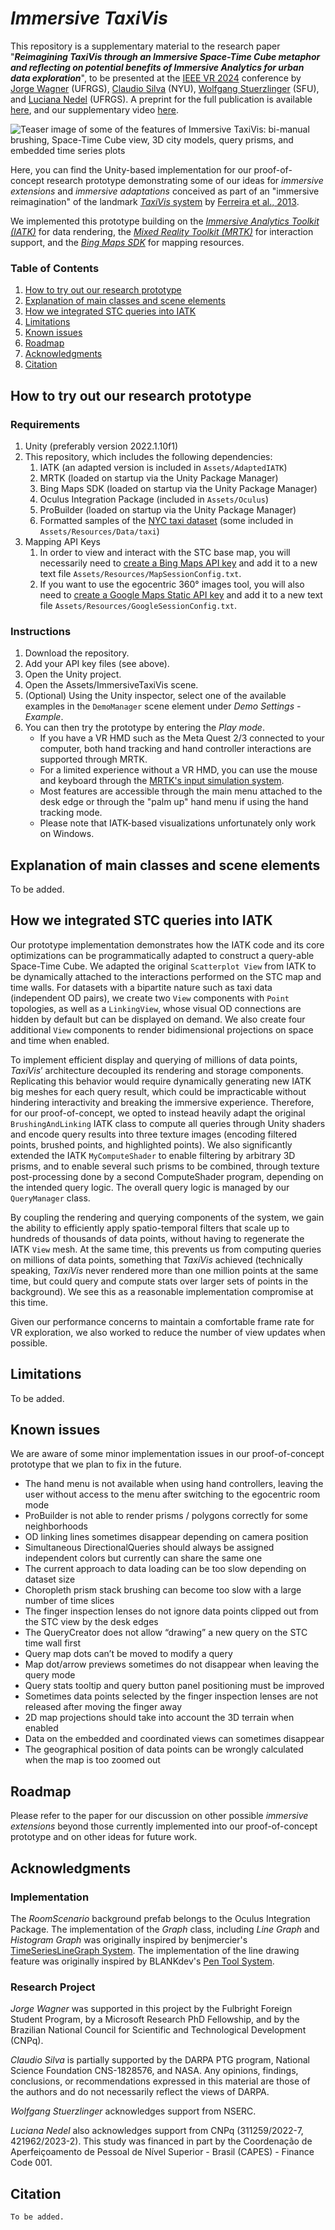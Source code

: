 # *Immersive TaxiVis*

This repository is a supplementary material to the research paper "***Reimagining TaxiVis through an Immersive Space-Time Cube metaphor and reflecting on potential benefits of Immersive Analytics for urban data exploration***", to be presented at the [IEEE VR 2024](https://ieeevr.org/2024/) conference by [Jorge Wagner](https://jorgewagner.com) (UFRGS), [Claudio Silva](https://ctsilva.github.io) (NYU), [Wolfgang Stuerzlinger](https://vvise.iat.sfu.ca/people/wolfgang-stuerzlinger) (SFU), and [Luciana Nedel](https://www.inf.ufrgs.br/~nedel/) (UFRGS). A preprint for the full publication is available [here](https://arxiv.org/abs/2402.00344), and our supplementary video [here](https://www.youtube.com/watch?v=5nQFVHqUBaU).

![Teaser image of some of the features of Immersive TaxiVis: bi-manual brushing, Space-Time Cube view, 3D city models, query prisms, and embedded time series plots](https://static.wixstatic.com/media/3cc1d5_a9a672a32a784dbcabfac05696582f4c~mv2.png)


Here, you can find the Unity-based implementation for our proof-of-concept research prototype demonstrating some of our ideas for *immersive extensions* and *immersive adaptations* conceived as part of an "immersive reimagination" of the landmark [*TaxiVis* system](https://github.com/VIDA-NYU/TaxiVis) by [Ferreira et al., 2013](https://ieeexplore.ieee.org/document/6634127). 

We implemented this prototype building on the [*Immersive Analytics Toolkit (IATK)*](https://github.com/MaximeCordeil/IATK) for data rendering, the [*Mixed Reality Toolkit (MRTK)*](https://github.com/microsoft/MixedRealityToolkit-Unity) for interaction support, and the [*Bing Maps SDK*](https://github.com/microsoft/MapsSDK-Unity) for mapping resources.





### Table of Contents
1. [How to try out our research prototype](#how)
2. [Explanation of main classes and scene elements](#explanation)
3. [How we integrated STC queries into IATK](#integrating)
4. [Limitations](#limitations)
5. [Known issues](#issues)
6. [Roadmap](#roadmap)
7. [Acknowledgments](#ack)
8. [Citation](#cite)


## <a id="how"></a> How to try out our research prototype

### Requirements

1. Unity (preferably version 2022.1.10f1)
2. This repository, which includes the following dependencies:
	1. IATK (an adapted version is included in `Assets/AdaptedIATK`)
	2. MRTK (loaded on startup via the Unity Package Manager)
	3. Bing Maps SDK (loaded on startup via the Unity Package Manager)
	4. Oculus Integration Package (included in `Assets/Oculus`)
	5. ProBuilder (loaded on startup via the Unity Package Manager)
	6. Formatted samples of the [NYC taxi dataset](https://databank.illinois.edu/datasets/IDB-9610843) (some included in `Assets/Resources/Data/taxi`)
3. Mapping API Keys 
	1. In order to view and interact with the STC base map, you will necessarily need to [create a Bing Maps API key](https://github.com/microsoft/MapsSDK-Unity/wiki/Getting-Started#2-create-a-bing-maps-key) and add it to a new text file `Assets/Resources/MapSessionConfig.txt`.
	2. If you want to use the egocentric 360&deg; images tool, you will also need to [create a Google Maps Static API key](https://developers.google.com/maps/documentation/maps-static/get-api-key) and add it to a new text file `Assets/Resources/GoogleSessionConfig.txt`.


### Instructions 

1. Download the repository.
2. Add your API key files (see above).
3. Open the Unity project.
4. Open the Assets/ImmersiveTaxiVis scene.
5. (Optional) Using the Unity inspector, select one of the available examples in the `DemoManager` scene element under *Demo Settings - Example*. 
6. You can then try the prototype by entering the *Play mode*.	
	-  If you have a VR HMD such as the Meta Quest 2/3 connected to your computer, both hand tracking and hand controller interactions are supported through MRTK.
	- For a limited experience without a VR HMD, you can use the mouse and keyboard through the [MRTK's input simulation system](https://learn.microsoft.com/en-us/windows/mixed-reality/mrtk-unity/mrtk2/features/input-simulation/input-simulation-service?view=mrtkunity-2022-05). 
	- Most features are accessible through the main menu attached to the desk edge or through the "palm up" hand menu if using the hand tracking mode. 
	- Please note that IATK-based visualizations unfortunately only work on Windows. 




## <a id="explanation"></a> Explanation of main classes and scene elements

To be added.


##  <a id="integrating"></a> How we integrated STC queries into IATK

Our prototype implementation demonstrates how the IATK code and its core optimizations can be programmatically adapted to construct a query-able Space-Time Cube. We adapted the original `Scatterplot View` from IATK to be dynamically attached to the interactions performed on the STC map and time walls. For datasets with a bipartite nature such as taxi data (independent OD pairs), we create two `View` components with `Point` topologies, as well as a `LinkingView`, whose visual OD connections are hidden by default but can be displayed on demand. We also create four additional `View` components to render bidimensional projections on space and time when enabled.

To implement efficient display and querying of millions of data points, *TaxiVis*’ architecture decoupled its rendering and storage components. Replicating this behavior would require dynamically generating new IATK big meshes for each query result, which could be impracticable without hindering interactivity and breaking the immersive experience. Therefore, for our proof-of-concept, we opted to instead heavily adapt the original `BrushingAndLinking` IATK class to compute all queries through Unity shaders and encode query results into three texture images (encoding filtered points, brushed points, and highlighted points). We also significantly extended the IATK `MyComputeShader` to enable filtering by arbitrary 3D prisms, and to enable several such prisms to be combined, through texture post-processing done by a second ComputeShader program, depending on the intended query logic. The overall query logic is managed by our `QueryManager` class.

By coupling the rendering and querying components of the system, we gain the ability to efficiently apply spatio-temporal filters that scale up to hundreds of thousands of data points, without having to regenerate the IATK `View` mesh. At the same time, this prevents us from computing queries on millions of data points, something that *TaxiVis* achieved (technically speaking, *TaxiVis* never rendered more than one million points at the same time, but could query and compute stats over larger sets of points in the background). We see this as a reasonable implementation compromise at this time.

Given our performance concerns to maintain a comfortable frame rate for VR exploration, we also worked to reduce the number of view updates when possible. 



## <a id="limitations"></a> Limitations

To be added.



## <a id="issues"></a> Known issues

We are aware of some minor implementation issues in our proof-of-concept prototype that we plan to fix in the future.

  

- The hand menu is not available when using hand controllers, leaving the user without access to the menu after switching to the egocentric room mode
-   ProBuilder is not able to render prisms / polygons correctly for some neighborhoods
-   OD linking lines sometimes disappear depending on camera position
-   Simultaneous DirectionalQueries should always be assigned independent colors but currently can share the same one
-   The current approach to data loading can be too slow depending on dataset size
-   Choropleth prism stack brushing can become too slow with a large number of time slices
-   The finger inspection lenses do not ignore data points clipped out from the STC view by the desk edges
-   The QueryCreator does not allow “drawing” a new query on the STC time wall first
-   Query map dots can’t be moved to modify a query
-   Map dot/arrow previews sometimes do not disappear when leaving the query mode
-   Query stats tooltip and query button panel positioning must be improved
-   Sometimes data points selected by the finger inspection lenses are not released after moving the finger away
-   2D map projections should take into account the 3D terrain when enabled
-   Data on the embedded and coordinated views can sometimes disappear
-   The geographical position of data points can be wrongly calculated when the map is too zoomed out

## <a id="roadmap"></a> Roadmap

Please refer to the paper for our discussion on other possible *immersive extensions* beyond those currently implemented into our proof-of-concept prototype and on other ideas for future work.

## <a id="ack"></a> Acknowledgments

### Implementation

The *RoomScenario* background prefab belongs to the Oculus Integration Package. The implementation of the *Graph* class, including *Line Graph* and *Histogram Graph* was originally inspired by benjmercier's [TimeSeriesLineGraph System](https://github.com/benjmercier/TimeSeriesLineGraph). The implementation of the line drawing feature was originally inspired by BLANKdev's [Pen Tool System](https://theblankdev.itch.io/linerenderseries).

### Research Project

*Jorge Wagner* was supported in this project by the Fulbright Foreign Student Program, by a Microsoft Research PhD Fellowship, and by the Brazilian National Council for Scientific and Technological Development (CNPq). 

*Claudio Silva* is partially supported by the DARPA PTG program, National Science Foundation CNS-1828576, and NASA. Any opinions, findings, conclusions, or recommendations expressed in this material are those of the authors and do not necessarily reflect the views of DARPA. 

*Wolfgang Stuerzlinger* acknowledges support from NSERC. 

*Luciana Nedel* also acknowledges support from CNPq (311259/2022-7, 421962/2023-2). This study was financed in part by the Coordenação de Aperfeiçoamento de Pessoal de Nível Superior - Brasil (CAPES) - Finance Code 001.

## <a id="cite"></a> Citation

```
To be added.
```
